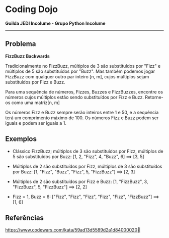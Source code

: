 # Coding Dojo

**Guilda JEDI Incolume - Grupo Python Incolume**

---

## Problema

**FizzBuzz Backwards**

Tradicionalmente no FizzBuzz, múltiplos de 3 são substituídos por "Fizz" e múltiplos de 5 são substituídos por "Buzz". Mas também podemos jogar FizzBuzz com qualquer outro par inteiro [n, m], cujos múltiplos sejam substituídos por Fizz e Buzz.

Para uma sequência de números, Fizzes, Buzzes e FizzBuzzes, encontre os números cujos múltiplos estão sendo substituídos por Fizz e Buzz. Retorne-os como uma matriz[n, m]

Os números Fizz e Buzz sempre serão inteiros entre 1 e 50, e a sequência terá um comprimento máximo de 100. Os números Fizz e Buzz podem ser iguais e podem ser iguais a 1.

## Exemplos

- Clássico FizzBuzz; múltiplos de 3 são substituídos por Fizz, múltiplos de 5 são substituídos por Buzz:
[1, 2, "Fizz", 4, "Buzz", 6]  ==>  [3, 5]

- Múltiplos de 2 são substituídos por Fizz, múltiplos de 3 são substituídos por Buzz:
[1, "Fizz", "Buzz", "Fizz", 5, "FizzBuzz"]  ==>  [2, 3]

- Múltiplos de 2 são substituídos por Fizz e Buzz:
[1, "FizzBuzz", 3, "FizzBuzz", 5, "FizzBuzz"]  ==>  [2, 2]

- Fizz = 1, Buzz = 6:
["Fizz", "Fizz", "Fizz", "Fizz", "Fizz", "FizzBuzz"]  ==>  [1, 6]


## Referências

https://www.codewars.com/kata/59ad13d5589d2a1d84000020

